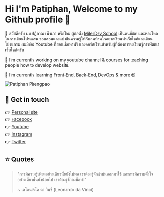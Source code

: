 # Hi I'm Patiphan, Welcome to my Github profile 👋

🙋 สวัสดีครับ ผม ปฏิภาณ เพ็งเภา หรือโอม ผู้ก่อตั้ง [MilerDev School](http://milerdev.teachable.com/) เป็นคนที่ชอบและหลงไหลในการเขียนโปรแกรม ชอบสอนและแบ่งปันความรู้ให้กับคนที่สนใจอยากเรียนทำเว็บไซต์และเขียนโปรแกรม ผมมีช่อง Youtube ที่สอนเนื้อหาฟรี และคอร์สเรียนสำหรับผู้ที่ต้องการจะเรียนรู้การพัฒนาเว็บไซต์ครับ

🔭 I’m currently working on my youtube channel & courses for teaching people how to develop website.

🌱 I’m currently learning Front-End, Back-End, DevOps & more 😍

![Patiphan Phengpao](https://milerdevpro.com/assets/img/thebest-2.jpeg)

## 💖 Get in touch
👉 [Personal site](https://milerdev.com/)<br>
👉 [Facebook](https://www.facebook.com/patiphannn/)<br>
👉 [Youtube](https://www.youtube.com/channel/UCeKE6wQHTt5JpS9_RsH4hrg)<br>
👉 [Instagram](https://www.instagram.com/ohmilerr/)<br>
👉 [Twitter](https://twitter.com/ohmiler)<br>

## ⭐ Quotes
> "การมีความรู้เพียงอย่างเดียวนั้นยังไม่พอ เราต้องรู้จักนำมันออกมาใช้ และการมีความตั้งใจอย่างเดียวนั้นยังน้อยไป เราต้องรู้จักลงมือทำ"
>
> ~ เลโอนาร์โด ดา วินชี (Leonardo da Vinci)

<!--
**ohmiler/ohmiler** is a ✨ _special_ ✨ repository because its `README.md` (this file) appears on your GitHub profile.

Here are some ideas to get you started:

- 🔭 I’m currently working on ...
- 🌱 I’m currently learning ...
- 👯 I’m looking to collaborate on ...
- 🤔 I’m looking for help with ...
- 💬 Ask me about ...
- 📫 How to reach me: ...
- 😄 Pronouns: ...
- ⚡ Fun fact: ...
-->
